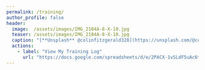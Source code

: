 ```yaml
---
permalink: /training/
author_profile: false
header:
  image:  /assets/images/IMG_2104A-8-X-10.jpg
  teaser: /assets/images/IMG_2104A-8-X-10.jpg
  caption: "[**Unsplash** @colinfitzgerald328](https://unsplash.com/@colinfitzgerald328)"
  actions:
    - label: "View My Training Log"
      url: "https://docs.google.com/spreadsheets/d/e/2PACX-1vSLdF5uAc6tfjgT1X7Ln4uaecn4J3zys0vr6mV07qF0XdxZoWFZQGPqFZfz2JbrXq4JSLjuFSnIck-j/pubhtml?widget=true&amp;headers=false"
---
```


